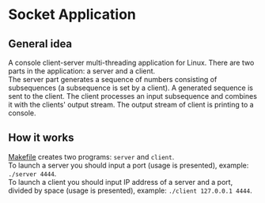 # Socket Application

## General idea
A console client-server multi-threading application for Linux. There are two parts in the application: a server and a client.   
The server part generates a sequence of numbers consisting of subsequences (a subsequence is set by a client).
A generated sequence is sent to the client. The client processes an input subsequence and combines it with the clients' output stream.
The output stream of client is printing to a console. 

## How it works
[Makefile](https://github.com/DmitryOstroushko/SocketApplication/blob/master/Makefile) creates two programs: `server` and `client`.  
To launch a server you should input a port (usage is presented), example: `./server 4444`.  
To launch a client you should input IP address of a server and a port, divided by space (usage is presented), example: `./client 127.0.0.1 4444`.  
